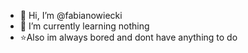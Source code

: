 - 👋 Hi, I’m @fabianowiecki
- 🌱 I’m currently learning nothing
- ⭐Also im always bored and dont have anything to do

<!---
fabianowiecki/fabianowiecki is a ✨ special ✨ repository because its `README.md` (this file) appears on your GitHub profile.
You can click the Preview link to take a look at your changes.
--->
